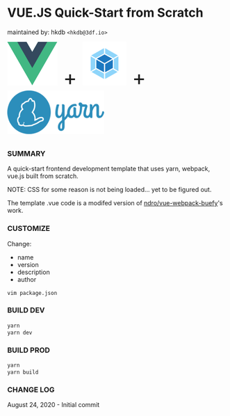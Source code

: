 # VUE.JS Quick-Start from Scratch
maintained by: hkdb `<hkdb@3df.io>`

<font size="16"><img src="readme/vue.png" height="100"> + <img src="readme/webpack.png" height="100"> + <img src="readme/yarn.svg" height="100"></font>

### SUMMARY

A quick-start frontend development template that uses yarn, webpack, vue.js built from scratch.

NOTE: CSS for some reason is not being loaded... yet to be figured out.

The template .vue code is a modifed version of [ndro/vue-webpack-buefy](https://github.com/ndro/vue-webpack-buefy)'s work.

### CUSTOMIZE

Change:
 - name
 - version
 - description
 - author

```
vim package.json
```


### BUILD DEV

```
yarn
yarn dev
```

### BUILD PROD

```
yarn
yarn build
```

### CHANGE LOG

August 24, 2020 - Initial commit
